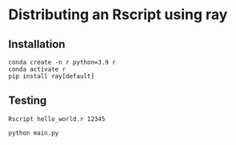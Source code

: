# Distributing an Rscript using ray

## Installation

    conda create -n r python=3.9 r
    conda activate r
    pip install ray[default]

## Testing


    Rscript hello_world.r 12345

    python main.py
